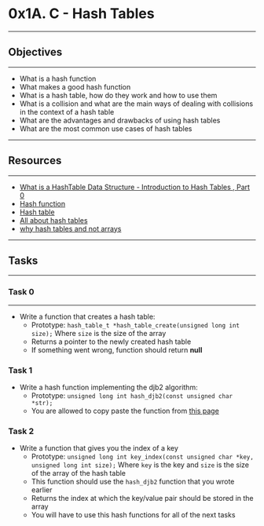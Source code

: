 # 0x1A. C - Hash Tables
----
## Objectives
----
* What is a hash function
* What makes a good hash function
* What is a hash table, how do they work and how to use them
* What is a collision and what are the main ways of dealing with collisions in the context of a hash table
* What are the advantages and drawbacks of using hash tables
* What are the most common use cases of hash tables
---
## Resources
---
* [What is a HashTable Data Structure - Introduction to Hash Tables , Part 0](https://www.youtube.com/watch?v=MfhjkfocRR0)
* [Hash function](https://en.wikipedia.org/wiki/Hash_function)
* [Hash table](https://en.wikipedia.org/wiki/Hash_table)
* [All about hash tables](https://www.digitalocean.com/community/tutorials/hash-table-in-c-plus-plus)
* [why hash tables and not arrays](https://stackoverflow.com/questions/31930046/what-is-a-hash-table-and-how-do-you-make-it-in-c)
---
## Tasks
---
### Task 0
---
* Write a function that creates a hash table:
	* Prototype: `hash_table_t *hash_table_create(unsigned long int size);`
		Where `size` is the size of the array
	* Returns a pointer to the newly created hash table
	* If something went wrong, function should return **null**

### Task 1
* Write a hash function implementing the djb2 algorithm:
	* Prototype: `unsigned long int hash_djb2(const unsigned char *str);`
	* You are allowed to copy paste  the function from [this page](https://gist.github.com/papamuziko/7bb52dfbb859fdffc4bd0f95b76f71e8)

### Task 2
* Write a function that gives you the index of a key
	* Prototype: `unsigned long int key_index(const unsigned char *key, unsigned long int size);`
		Where `key` is the key
		and `size` is the size of  the array of the hash table
	* This function should use the `hash_djb2` function that you wrote earlier
	* Returns the index at which the key/value pair should be stored in the array
	* You will have  to use this hash functions  for all of the next tasks

